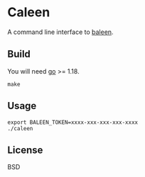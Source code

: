 # Caleen

A command line interface to [baleen][].

## Build

You will need [go][] >= 1.18.

    make

## Usage

    export BALEEN_TOKEN=xxxx-xxx-xxx-xxx-xxxx
    ./caleen

## License

BSD

[baleen]: https://baleen.cloud/
[go]: https://go.dev/
